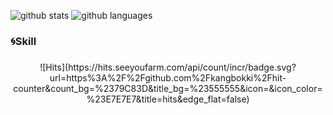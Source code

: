 ![github stats](https://github-readme-stats.vercel.app/api?username=kangbokki&show_icons=ture&theme=dark)
![github languages](github-readme-stats.vercel.app/api/top-langs/?username=kangbokki&langs_count=5&theme=dark)

###

### :cyclone:Skill


###
<div align='center'>
![Hits](https://hits.seeyoufarm.com/api/count/incr/badge.svg?url=https%3A%2F%2Fgithub.com%2Fkangbokki%2Fhit-counter&count_bg=%2379C83D&title_bg=%23555555&icon=&icon_color=%23E7E7E7&title=hits&edge_flat=false)
</div>
